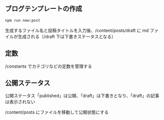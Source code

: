 ## ブログテンプレートの作成

```sh
npm run new:post
```

生成するファイル名と投稿タイトルを入力後、/content/posts/draft に md ファイルが生成される（/draft 下は下書きステータスとなる）

## 定数

/constants でカテゴリなどの定数を管理する

## 公開ステータス

公開ステータス「published」は公開、「draft」は下書きとなり、「draft」の記事は表示されない

/content/posts にファイルを移動して公開状態にする
